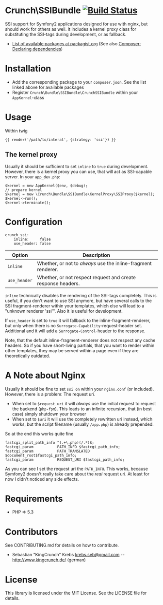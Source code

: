 Crunch\SSIBundle [![Build Status](https://secure.travis-ci.org/CrunchPHP/SSIBundle.png)](http://travis-ci.org/CrunchPHP/SSIBundle)
============
SSI support for Symfony2 applications designed for use with nginx, but should work for others
as well. It includes a kernel proxy class for substituting the SSI-tags during development, or as fallback.

* [List of available packages at packagist.org](http://packagist.org/packages/crunch/ssi-bundle)
  (See also [Composer: Declaring dependencies](http://getcomposer.org/doc/00-intro.md#declaring-dependencies))

Installation
============

* Add the corresponding package to your `composer.json`. See the list linked above for available packages
* Register `Crunch\Bundle\SSIBundle\CrunchSSIBundle` within your `AppKernel`-class

Usage
=====
Within twig

    {{ render('/path/to/interal', {strategy: 'ssi'}) }}

The kernel proxy
----------------
Usually it should be sufficient to set `inline` to `true` during development. However, there is a
kernel proxy you can use, that will act as SSI-capable server. In your `app_dev.php`:

    $kernel = new AppKernel($env, $debug);
    // prepare kernel
    $kernel = new \Crunch\Bundle\SSIBundle\KernelProxy\SSIProxy($kernel);
    $kernel->run();
    $kernel->terminate();

Configuration
=============

    crunch_ssi:
        inline:     false
        use_header: false

| Option       | Description
|--------------| -------------------------------------
| `inline`     | Whether, or not to _always_ use the inline-fragment renderer.
| `use_header` | Whether, or not respect request and create response headers.

`inline` technically disables the rendering of the SSI-tags completely. This is useful,
if you don't want to use SSI anymore, but have several calls to the SSI fragment-renderer
within your templates, which else will lead to a "unknown renderer 'ssi'". Also it is
useful for development.

If `use_header` is set to `true` it will fallback to the inline-fragment-renderer, but only
when there is no `Surrogate-Capability`-request-header set. Additional and it will add a
`Surrogate-Control`-header to the response.

Note, that the default inline-fragment-renderer does not respect any cache headers. So if you
have short-living partials, that you want to render within other templates, they may be served
within a page even if they are theoretically outdated.

A Note about Nginx
==================
Usually it should be fine to set `ssi on` within your `nginx.conf` (or included). However,
there is a problem: The request uri.

* When set to `$request_uri` it will _always_ use the initial request to request the backend
  (`php-fpm`). This leads to an infinite recursion, that (in best case) simply shutdown
  your browser
* When set to `$uri` it will use the completely rewritten uri instead, which works, but
  the script filename (usually `/app.php`) is already prepended.

So at the end this works quite fine


    fastcgi_split_path_info ^(.+\.php)(/.*)$;
    fastcgi_param           PATH_INFO $fastcgi_path_info;
    fastcgi_param           PATH_TRANSLATED $document_root$fastcgi_path_info;
    fastcgi_param           REQUEST_URI $fastcgi_path_info;

As you can see I set the request uri the `PATH_INFO`. This works, because Symfony2 doesn't
really take care about the _real_ request uri. At least for now I didn't noticed any
side effects.


Requirements
============
* PHP => 5.3

Contributors
============
See CONTRIBUTING.md for details on how to contribute.

* Sebastian "KingCrunch" Krebs <krebs.seb@gmail.com> -- http://www.kingcrunch.de/ (german)

License
=======
This library is licensed under the MIT License. See the LICENSE file for details.
